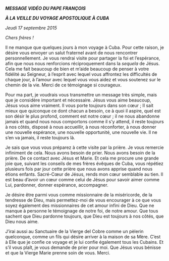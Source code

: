 ***MESSAGE VIDÉO DU PAPE FRANÇOIS***

***À LA VEILLE DU VOYAGE APOSTOLIQUE À CUBA***

*Jeudi 17 septembre 2015*

*Chers frères !*

Il ne manque que quelques jours à mon voyage à Cuba. Pour cette raison, je désire vous envoyer un salut fraternel avant de nous rencontrer personnellement. Je vous rendrai visite pour partager la foi et l’espérance, afin que nous nous renforcions réciproquement dans la *sequela* de Jésus. Cela me fait beaucoup de bien et m’aide beaucoup de penser à votre fidélité au Seigneur, à l’esprit avec lequel vous affrontez les difficultés de chaque jour, à l’amour avec lequel vous vous aidez et vous soutenez sur le chemin de la vie. Merci de ce témoignage si courageux.

Pour ma part, je voudrais vous transmettre un message très simple, mais que je considère important et nécessaire. Jésus vous aime beaucoup, Jésus vous aime vraiment. Il vous porte toujours dans son cœur ; Il sait mieux que quiconque ce dont chacun a besoin, ce à quoi il aspire, quel est son désir le plus profond, comment est notre cœur ; il ne nous abandonne jamais et quand nous nous comportons comme il s’y attend, il reste toujours à nos côtés, disposé à nous accueillir, à nous réconforter, à nous donner une nouvelle espérance, une nouvelle opportunité, une nouvelle vie. Il ne s’en va jamais, il reste toujours là.

Je sais que vous vous préparez à cette visite par la prière. Je vous remercie infiniment de cela. Nous avons besoin de prier. Nous avons besoin de la prière. De ce contact avec Jésus et Marie. Et cela me procure une grande joie que, suivant les conseils de mes frères évêques de Cuba, vous répétiez plusieurs fois par jour cette prière que nous avons apprise quand nous étions enfants. Sacré-Cœur de Jésus, rends mon cœur semblable au tien. Il est beau d’avoir un cœur comme celui de Jésus pour savoir aimer comme Lui, pardonner, donner espérance, accompagner.

Je désire être parmi vous comme missionnaire de la miséricorde, de la tendresse de Dieu, mais permettez-moi de vous encourager à ce que vous soyez également des missionnaires de cet amour infini de Dieu. Que ne manque à personne le témoignage de notre foi, de notre amour. Que tous sachent que Dieu pardonne toujours, que Dieu est toujours à nos côtés, que Dieu nous aime.

J’irai aussi au Sanctuaire de la Vierge del Cobre comme un pèlerin quelconque, comme un fils qui désire arriver à la maison de sa Mère. C’est à Elle que je confie ce voyage et je lui confie également tous les Cubains. Et s’il vous plaît, je vous demande de prier pour moi. Que Jésus vous bénisse et que la Vierge Marie prenne soin de vous. Merci.